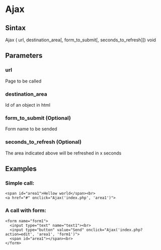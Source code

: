 # Ajax

## Sintax
Ajax ( url, destination_area[, form_to_submit[, seconds_to_refresh]]) void

## Parameters

### url
Page to be called

### destination_area
Id of an object in html

### form_to_submit (Optional)
Form name to be sended

### seconds_to_refresh (Optional)
The area indicated above will be refreshed in x seconds

## Examples

### Simple call:
```
<span id="area1">Hellow world</span><br>
<a href="#" onclick="Ajax('index.php', 'area1')">
```

### A call with form:
```
<form name="form1">
  <input type="text" name="text1"><br>
  <input type="button" value="Send" onclick="Ajax('index.php?action=edit', 'area1', 'form1')">
  <span id="area1"></span><br>
</form>
```
